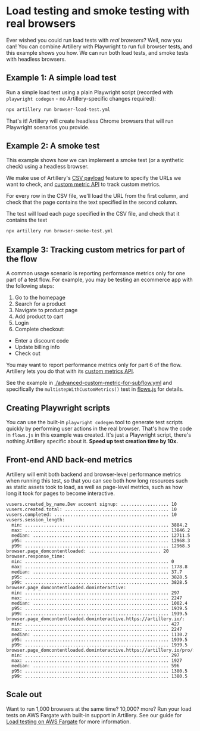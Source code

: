 # Load testing and smoke testing with real browsers


Ever wished you could run load tests with *real browsers*? Well, now you can! You can combine Artillery with Playwright to run full browser tests, and this example shows you how. We can run both load tests, and smoke tests with headless browsers.


## Example 1: A simple load test

Run a simple load test using a plain Playwright script (recorded with `playwright codegen` - no Artillery-specific changes required):

```sh
npx artillery run browser-load-test.yml
```

That's it! Artillery will create headless Chrome browsers that will run Playwright scenarios you provide.

## Example 2: A smoke test

This example shows how we can implement a smoke test (or a synthetic check) using a headless browser.

We make use of Artillery's [CSV payload](https://artillery.io/docs/guides/guides/test-script-reference.html#Payload-files) feature to specify the URLs we want to check, and [custom metric API](https://artillery.io/docs/guides/guides/extending.html#Tracking-custom-metrics) to track custom metrics.

For every row in the CSV file, we'll load the URL from the first column, and check that the page contains the text specified in the second column.

The test will load each page specified in the CSV file, and check that it contains the text

```sh
npx artillery run browser-smoke-test.yml
```

## Example 3: Tracking custom metrics for part of the flow

A common usage scenario is reporting performance metrics only for one part of a test flow. For example, you may be testing an ecommerce app with the following steps:

1. Go to the homepage
2. Search for a product
3. Navigate to product page
4. Add product to cart
5. Login
6. Complete checkout:
  - Enter a discount code
  - Update billing info
  - Check out

You may want to report performance metrics only for part 6 of the flow. Artillery lets you do that with its [custom metrics API](https://www.artillery.io/docs/guides/guides/extension-apis#tracking-custom-metrics).

See the example in [./advanced-custom-metric-for-subflow.yml](./advanced-custom-metric-for-subflow.yml) and specifically the `multistepWithCustomMetrics()` test in [flows.js](./flows.js) for details.


## Creating Playwright scripts

You can use the built-in `playwright codegen` tool to generate test scripts quickly by performing user actions in the real browser. That's how the code in `flows.js` in this example was created. It's just a Playwright script, there's nothing Artillery specific about it. **Speed up test creation time by 10x.**

## Front-end AND back-end metrics

Artillery will emit both backend and browser-level performance metrics when running this test, so that you can see both how long resources such as static assets took to load, as well as page-level metrics, such as how long it took for pages to become interactive.

```
vusers.created_by_name.Dev account signup: .................. 10
vusers.created.total: ....................................... 10
vusers.completed: ........................................... 10
vusers.session_length:
  min: ...................................................... 3884.2
  max: ...................................................... 13846.2
  median: ................................................... 12711.5
  p95: ...................................................... 12968.3
  p99: ...................................................... 12968.3
browser.page_domcontentloaded: ........................... 20
browser.response_time:
  min: ...................................................... 0
  max: ...................................................... 1778.8
  median: ................................................... 37.7
  p95: ...................................................... 3828.5
  p99: ...................................................... 3828.5
browser.page_domcontentloaded.dominteractive:
  min: ...................................................... 297
  max: ...................................................... 2247
  median: ................................................... 1002.4
  p95: ...................................................... 1939.5
  p99: ...................................................... 1939.5
browser.page_domcontentloaded.dominteractive.https://artillery.io/:
  min: ...................................................... 427
  max: ...................................................... 2247
  median: ................................................... 1130.2
  p95: ...................................................... 1939.5
  p99: ...................................................... 1939.5
browser.page_domcontentloaded.dominteractive.https://artillery.io/pro/:
  min: ...................................................... 297
  max: ...................................................... 1927
  median: ................................................... 596
  p95: ...................................................... 1380.5
  p99: ...................................................... 1380.5
```

## Scale out

Want to run 1,000 browsers at the same time? 10,000? more? Run your load tests on AWS Fargate with built-in support in Artillery. See our guide for [Load testing on AWS Fargate](https://www.artillery.io/docs/load-testing-at-scale/aws-fargate) for more information.
